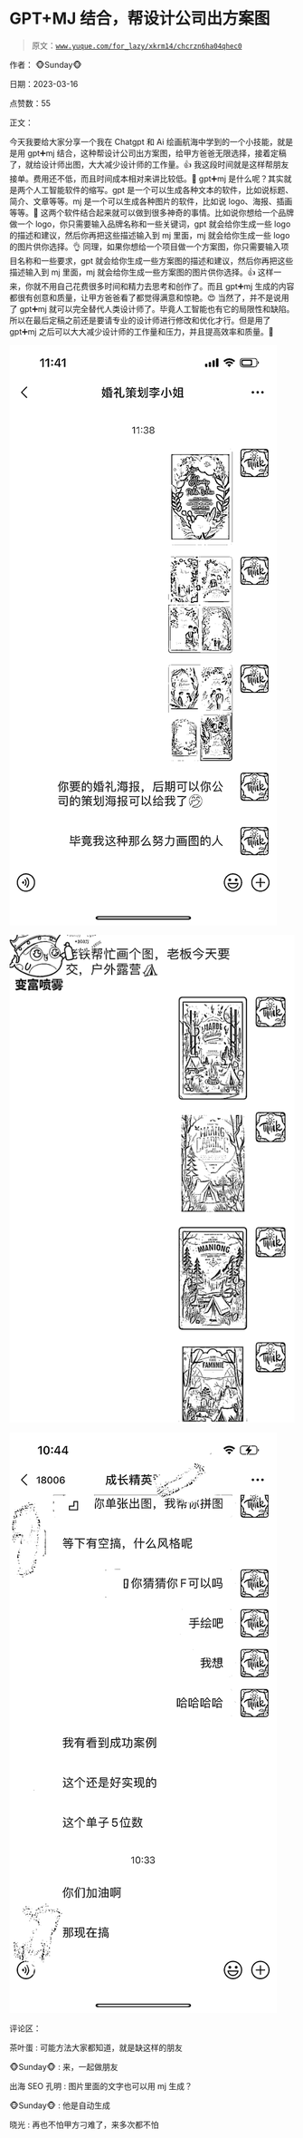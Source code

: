 # GPT+MJ 结合，帮设计公司出方案图

> 原文：[`www.yuque.com/for_lazy/xkrm14/chcrzn6ha04qhec0`](https://www.yuque.com/for_lazy/xkrm14/chcrzn6ha04qhec0)

作者： 🐵Sunday🐵

日期：2023-03-16

点赞数：55

正文：

今天我要给大家分享一个我在 Chatgpt 和 Ai 绘画航海中学到的一个小技能，就是是用 gpt➕mj 结合，这种帮设计公司出方案图，给甲方爸爸无限选择，接着定稿了，就给设计师出图，大大减少设计师的工作量。👍 我这段时间就是这样帮朋友接单。费用还不低，而且时间成本相对来讲比较低。🤑 gpt➕mj 是什么呢？其实就是两个人工智能软件的缩写。gpt 是一个可以生成各种文本的软件，比如说标题、简介、文章等等。mj 是一个可以生成各种图片的软件，比如说 logo、海报、插画等等。👏 这两个软件结合起来就可以做到很多神奇的事情。比如说你想给一个品牌做一个 logo，你只需要输入品牌名称和一些关键词，gpt 就会给你生成一些 logo 的描述和建议，然后你再把这些描述输入到 mj 里面，mj 就会给你生成一些 logo 的图片供你选择。👌 同理，如果你想给一个项目做一个方案图，你只需要输入项目名称和一些要求，gpt 就会给你生成一些方案图的描述和建议，然后你再把这些描述输入到 mj 里面，mj 就会给你生成一些方案图的图片供你选择。👍 这样一来，你就不用自己花费很多时间和精力去思考和创作了。而且 gpt➕mj 生成的内容都很有创意和质量，让甲方爸爸看了都觉得满意和惊艳。😍 当然了，并不是说用了 gpt➕mj 就可以完全替代人类设计师了。毕竟人工智能也有它的局限性和缺陷。所以在最后定稿之前还是要请专业的设计师进行修改和优化才行。但是用了 gpt➕mj 之后可以大大减少设计师的工作量和压力，并且提高效率和质量。🙌

![](img/ab95887e0d617321804e07e210c164d2.png)  

![](img/b0c46cdf78e205f4a0fbe9a54ccbadaa.png)  

![](img/be8a176499f7fb71aa7e9d56f94d3bd6.png)  

评论区：

茶叶蛋 : 可能方法大家都知道，就是缺这样的朋友

🐵Sunday🐵 : 来，一起做朋友

出海 SEO 孔明 : 图片里面的文字也可以用 mj 生成？

🐵Sunday🐵 : 他是自动生成

晓光 : 再也不怕甲方刁难了，来多次都不怕



